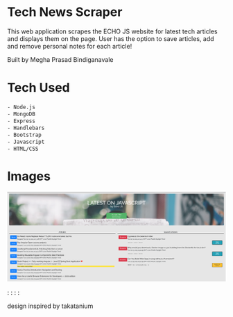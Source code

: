 # Tech News Scraper

This web application scrapes the ECHO JS website for latest tech articles and displays them on the page. User has the option to save articles, add and remove personal notes for each article!

Built by Megha Prasad Bindiganavale 

# Tech Used 
    - Node.js
    - MongoDB
    - Express
    - Handlebars
    - Bootstrap
    - Javascript
    - HTML/CSS

# Images
![image](public/site-image.png)



:
:
:
:



design inspired by takatanium